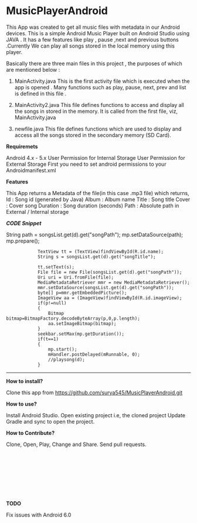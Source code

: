 # MusicPlayerAndroid

This App was created to get all music files with metadata in our Android devices.
This is a simple Android Music Player built on Android Studio using JAVA . It has a few features like play , pause ,next
and previous buttons .Currently We can play all songs stored in the local memory using this player.

Basically there are three main files in this project , the purposes of which are mentioned below :

1) MainActivity.java
    This is the first activity file which is executed when the app is opened . Many functions such as play, pause, next, prev and
    list is defined in this file . 
    
2) MainActivity2.java
    This file defines functions to access and display all the songs in stored in the memory. It is called from the first file,
    viz, MainActivity.java

3) newfile.java
    This file defines functions which are used to display and access all the songs stored in the secondary memory (SD Card).
  


<b>Requiremets</b>

Android 4.x - 5.x
User Permission for Internal Storage
User Permission for External Storage
First you need to set android permissions to your Androidmanifest.xml
<uses-permission android:name="android.permission.STORAGE" />
<uses-permission android:name="android.permission.READ_EXTERNAL_STORAGE" />


<b>Features</b>

This App returns a Metadata of the file(in this case .mp3 file) which returns,
Id : Song id (generated by Java)
Album : Album name
Title : Song title
Cover : Cover song
Duration : Song duration (seconds)
Path : Absolute path in External / Internal storage

***CODE Snippet***


String path = songsList.get(d).get("songPath");
                mp.setDataSource(path);
                mp.prepare();

                TextView tt = (TextView)findViewById(R.id.name);
                String s = songsList.get(d).get("songTitle");

                tt.setText(s);
                File file = new File(songsList.get(d).get("songPath"));
                Uri uri = Uri.fromFile(file);
                MediaMetadataRetriever mmr = new MediaMetadataRetriever();
                mmr.setDataSource(songsList.get(d).get("songPath"));
                byte[] p=mmr.getEmbeddedPicture();
                ImageView aa = (ImageView)findViewById(R.id.imageView);
                if(p!=null)
                {
                    Bitmap bitmap=BitmapFactory.decodeByteArray(p,0,p.length);
                    aa.setImageBitmap(bitmap);
                }
                seekbar.setMax(mp.getDuration());
                if(t==1)
                {
                    mp.start();
                    mHandler.postDelayed(mRunnable, 0);
                    //playsong(d);
                }

***





<b>How to install?</b>

Clone this app from https://github.com/surya545/MusicPlayerAndroid.git



<b>How to use?</b>

Install Android Studio.
Open existing project i.e, the cloned project
Update Gradle and sync to open the project.


<b>How to Contribute?</b>

Clone, Open, Play, Change and Share.
Send pull requests.




<br/><br/>

<br/><br/>

<br/><br/>
<b>TODO</b>

Fix issues with Android 6.0
